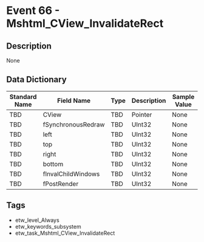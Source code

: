 # Event 66 - Mshtml_CView_InvalidateRect

## Description
None

## Data Dictionary
|Standard Name|Field Name|Type|Description|Sample Value|
|---|---|---|---|---|
|TBD|CView|TBD|Pointer|None|None|
|TBD|fSynchronousRedraw|TBD|UInt32|None|None|
|TBD|left|TBD|UInt32|None|None|
|TBD|top|TBD|UInt32|None|None|
|TBD|right|TBD|UInt32|None|None|
|TBD|bottom|TBD|UInt32|None|None|
|TBD|fInvalChildWindows|TBD|UInt32|None|None|
|TBD|fPostRender|TBD|UInt32|None|None|

## Tags
* etw_level_Always
* etw_keywords_subsystem
* etw_task_Mshtml_CView_InvalidateRect
